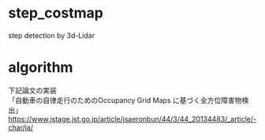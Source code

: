# step_costmap　  

step detection by 3d-Lidar

# algorithm

下記論文の実装  
「自動車の自律走行のためのOccupancy Grid Maps に基づく全方位障害物検出」
https://www.jstage.jst.go.jp/article/jsaeronbun/44/3/44_20134483/_article/-char/ja/
